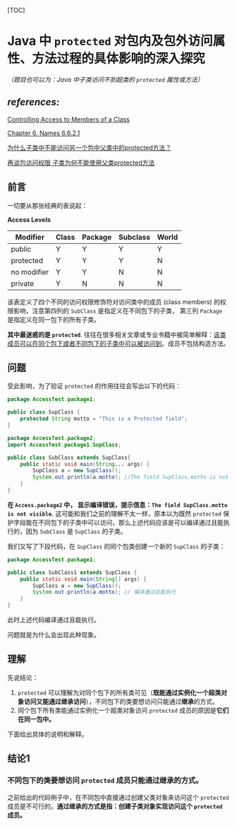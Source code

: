 [TOC]

# Java 中 `protected` 对包内及包外访问属性、方法过程的具体影响的深入探究

*（题目也可以为：Java 中子类访问不到超类的 `protected` 属性或方法）*

## *references:*

[Controlling Access to Members of a Class](https://docs.oracle.com/javase/tutorial/java/javaOO/accesscontrol.html)

[Chapter 6. Names 6.6.2.1](https://docs.oracle.com/javase/specs/jls/se8/html/jls-6.html)

[为什么子类中不能访问另一个包中父类中的protected方法？](https://blog.csdn.net/dawn_after_dark/article/details/74453915)

[再谈包访问权限 子类为何不能使用父类protected方法](https://blog.csdn.net/noteless/article/details/82599324)



## 前言

一切要从那张经典的表说起：

**Access Levels**

| **Modifier** | **Class** | **Package** | **Subclass** | **World** |
| ------------ | --------- | ----------- | ------------ | --------- |
| public       | Y         | Y           | Y            | Y         |
| protected    | Y         | Y           | Y            | N         |
| no modifier  | Y         | Y           | N            | N         |
| private      | Y         | N           | N            | N         |

该表定义了四个不同的访问权限修饰符对访问类中的成员 (class members) 的权限影响，注意第四列的 `SubClass` 是指定义在不同包下的子类， 第三列 `Package` 是指定义在同一包下的所有子类。

**其中最迷惑的是 `protected`**. 往往在很多相关文章或专业书籍中被简单解释：<u>该类成员可以在同个包下或者不同包下的子类中可以被访问到</u>。成员不包括构造方法。

## 问题

受此影响，为了验证 `protected` 的作用往往会写出以下的代码：

```java
package AccessTest.package1;

public class SupClass {
	protected String motto = "This is a Protected field";
}
```

```java
package AccessTest.package2;
import AccessTest.package1.SupClass;

public class SubClass extends SupClass{
	public static void main(String... args) {
		SupClass a = new SupClass();
		System.out.println(a.motto); //The field SupClass.motto is not visible
	}
}
```

**在 `Access.package2` 中， 显示编译错误，提示信息：`The field SupClass.motto is not visible`.**  这可能和我们之前的理解不太一样，原本以为既然 `protected` 保护字段能在不同包下的子类中可以访问，那么上述代码应该是可以编译通过且能执行的，因为 `SubClass` 是 `SupClass`  的子类。

我们又写了下段代码，在 `SupClass` 的同个包类创建一个新的 `SupClass` 的子类：

```java
package AccessTest.package1;

public class SubClass1 extends SupClass {
	public static void main(String[] args) {
		SupClass a = new SupClass();
		System.out.println(a.motto); // 编译通过且能执行
	}
}
```

此时上述代码编译通过且能执行。

问题就是为什么会出现此种现象。

## 理解

先说结论：

1. `protected` 可以理解为对同个包下的所有类可见（**既能通过实例化一个超类对象访问又能通过继承访问**），不同包下的类要想访问只能通过**继承**的方式。
2. 同个包下所有类能通过实例化一个超类对象访问 `protected` 成员的原因是**它们在同一包中。**

下面给出具体的说明和解释。

## 结论1

### 不同包下的类要想访问 `protected` 成员只能通过**继承**的方式。

之前给出的代码例子中，在不同包中直接通过创建父类对象来访问这个 `protected` 成员是不可行的。**通过继承的方式是指：创建子类对象实现访问这个 `protected` 成员。**

